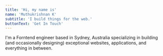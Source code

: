 ```yaml
---
title: 'Hi, my name is'
name: 'Muthukrishnan K'
subtitle: 'I build things for the web.'
buttonText: 'Get In Touch'
---
```


I'm a Forntend engineer based in Sydney, Australia specializing in building (and occasionally designing) exceptional websites, applications, and everything in between.
